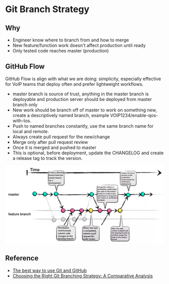 # Git Branch Strategy

## Why
* Engineer know where to branch from and how to merge
* New feature/function work doesn't affect production until ready
* Only tested code reaches master (production)

## GitHub Flow
GitHub Flow is align with what we are doing: simplicity, especially effective for VoIP teams that deploy often and prefer lightweight workflows.

* master branch is source of trust, anything in the master branch is deployable and production server should be deployed from master branch only
* New work should be branch off of master  to work on something new, create a descriptively named branch, example VOIP1234/enable-qos-with-tos. 
* Push to named branches constantly, use the same branch name for local and remote.
* Always create pull request for the new/change
* Merge only after pull request review
* Once it is merged and pushed to master
* This is optional, before deployment, update the CHANGELOG and create a release tag to track the version.

![Github Flow](./github-branch-strategy.png)

## Reference
* [The best way to use Git and GitHub](https://githubflow.github.io/)
* [Choosing the Right Git Branching Strategy: A Comparative Analysis](https://medium.com/@sreekanth.thummala/choosing-the-right-git-branching-strategy-a-comparative-analysis-f5e635443423)
